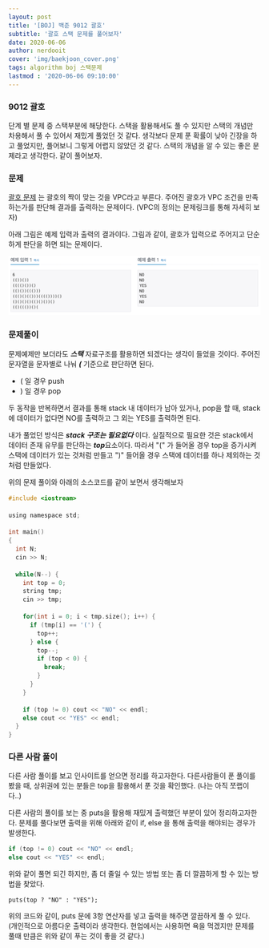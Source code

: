 ```yaml
---
layout: post
title: '[BOJ] 백준 9012 괄호'
subtitle: '괄호 스택 문제를 풀어보자'
date: 2020-06-06
author: nerdooit
cover: 'img/baekjoon_cover.png'
tags: algorithm boj 스택문제
lastmod : '2020-06-06 09:10:00'
---
```


### 9012 괄호
단계 별 문제 중 스택부분에 해당한다. 스택을 활용해서도 풀 수 있지만 스택의
개념만 차용해서 풀 수 있어서 재밌게 풀었던 것 같다. 생각보다 문제 푼 확률이 낮아
긴장을 하고 풀었지만, 풀어보니 그렇게 어렵지 않았던 것 같다. 스택의 개념을 알 수
있는 좋은 문제라고 생각한다. 같이 풀어보자.

### 문제
[괄호 문제](https://www.acmicpc.net/problem/9012) 는 괄호의 짝이 맞는 것을 VPC라고 부른다. 주어진 괄호가 VPC 조건을
만족하는가를 판단해 결과를 출력하는 문제이다. (VPC의 정의는 문제링크를 통해
		자세히 보자)

아래 그림은 예제 입력과 출력의 결과이다. 그림과 같이, 괄호가 입력으로 주어지고
단순하게 판단을 하면 되는 문제이다.

![괄호 예제](/img/baekjoon_9012.png)

### 문제풀이
 문제예제만 보더라도 ***스택*** 자료구조를 활용하면 되겠다는 생각이 들었을
 것이다. 주어진 문자열을 문자별로 나눠 ***(*** 기준으로 판단하면 된다.
- ( 일 경우 push
- ) 일 경우 pop

두 동작을 반복하면서 결과를 통해 stack 내 데이터가 남아 있거나, pop을 할 때,
stack에 데이터가 없다면 NO를 출력하고 그 외는 YES를 출력하면 된다.

내가 풀었던 방식은 ***stack 구조는 필요없다*** 이다. 실질적으로 필요한 것은
stack에서 데이터 존재 유무를 판단하는 ***top***요소이다. 따라서 "(" 가 들어올
경우 top을 증가시켜 스택에 데이터가 있는 것처럼 만들고 ")" 들어올 경우 스택에
데이터를 하나 제외하는 것처럼 만들었다.

위의 문제 풀이와 아래의 소스코드를 같이 보면서 생각해보자

```c
#include <iostream>

using namespace std;

int main()
{
  int N;
  cin >> N;

  while(N--) {
    int top = 0;
    string tmp;
    cin >> tmp;

    for(int i = 0; i < tmp.size(); i++) {
      if (tmp[i] == '(') {
        top++;
      } else {
        top--;
        if (top < 0) {
          break;
        }
      }
    }

    if (top != 0) cout << "NO" << endl;
    else cout << "YES" << endl;
  }
}
```

### 다른 사람 풀이
다른 사람 풀이를 보고 인사이트를 얻으면 정리를 하고자한다. 다른사람들이 푼
풀이를 봤을 때, 상위권에 있는 분들은 top을 활용해서 푼 것을 확인했다. (나는
		아직 쪼랩이다..)

다른 사람의 풀이를 보는 중 puts을 활용해 재밌게 출력했던 부분이 있어
정리하고자한다. 문제를 풀다보면 출력을 위해 아래와 같이 if, else 을 통해 출력을
해야되는 경우가 발생한다.

```c
if (top != 0) cout << "NO" << endl;
else cout << "YES" << endl;
```

위와 같이 풀면 되긴 하지만, 좀 더 줄일 수 있는 방법 또는 좀 더 깔끔하게 할 수
있는 방법을 찾았다.

```
puts(top ? "NO" : "YES");
```

위의 코드와 같이, puts 문에 3항 연산자를 넣고 출력을 해주면 깔끔하게 풀 수
있다. (개인적으로 아름다운 출력이라 생각한다. 현업에서는 사용하면 욕을 먹겠지만
		문제를 풀때 만큼은 위와 같이 푸는 것이 좋을 것 같다.)
